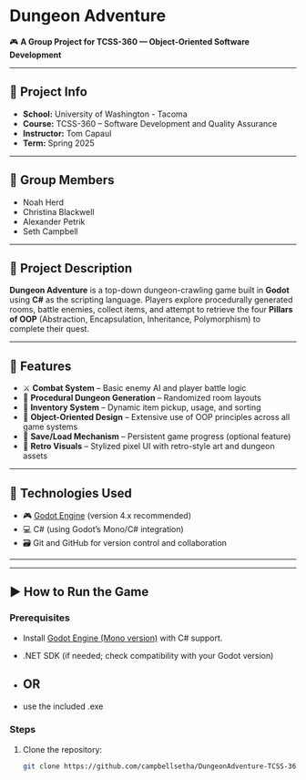 # Dungeon Adventure

🎮 **A Group Project for TCSS-360 — Object-Oriented Software Development**

---

## 🏫 Project Info

- **School:** University of Washington - Tacoma
- **Course:** TCSS-360 – Software Development and Quality Assurance
- **Instructor:** Tom Capaul
- **Term:** Spring 2025

---

## 👥 Group Members

- Noah Herd
- Christina Blackwell
- Alexander Petrik
- Seth Campbell

---

## 📖 Project Description

**Dungeon Adventure** is a top-down dungeon-crawling game built in **Godot** using **C#** as the scripting language. Players explore procedurally generated rooms, battle enemies, collect items, and attempt to retrieve the four **Pillars of OOP** (Abstraction, Encapsulation, Inheritance, Polymorphism) to complete their quest.

---

## 🚀 Features

- ⚔️ **Combat System** – Basic enemy AI and player battle logic
- 🧩 **Procedural Dungeon Generation** – Randomized room layouts
- 🎒 **Inventory System** – Dynamic item pickup, usage, and sorting
- 🧠 **Object-Oriented Design** – Extensive use of OOP principles across all game systems
- 💾 **Save/Load Mechanism** – Persistent game progress (optional feature)
- 📜 **Retro Visuals** – Stylized pixel UI with retro-style art and dungeon assets

---

## 🧰 Technologies Used

- 🎮 [Godot Engine](https://godotengine.org/) (version 4.x recommended)
- 💻 C# (using Godot’s Mono/C# integration)
- 🗃 Git and GitHub for version control and collaboration

---


---

## ▶️ How to Run the Game

### Prerequisites

- Install [Godot Engine (Mono version)](https://godotengine.org/download) with C# support.
- .NET SDK (if needed; check compatibility with your Godot version)

- ## OR
  
- use the included .exe 

### Steps

1. Clone the repository:

   ```bash
   git clone https://github.com/campbellsetha/DungeonAdventure-TCSS-360.git


